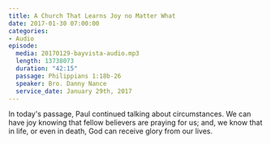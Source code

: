 ```yaml
---
title: A Church That Learns Joy no Matter What
date: 2017-01-30 07:00:00
categories:
- Audio
episode:
  media: 20170129-bayvista-audio.mp3
  length: 13738073
  duration: "42:15"
  passage: Philippians 1:18b-26
  speaker: Bro. Danny Nance
  service_date: January 29th, 2017
---
```

In today's passage, Paul continued talking about circumstances. We can have joy knowing that fellow believers are praying for us; and, we know that in life, or even in death, God can receive glory from our lives.